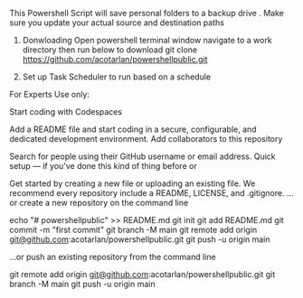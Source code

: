 This  Powershell Script will save personal folders to a backup drive . Make sure you update your actual source and destination paths 

1.  Donwloading 
Open powershell terminal window navigate to a work directory then run below to download 
git clone  https://github.com/acotarlan/powershellpublic.git

2. Set up Task Scheduler to run based on a schedule




For Experts Use only: 

 Start coding with Codespaces

Add a README file and start coding in a secure, configurable, and dedicated development environment.
Add collaborators to this repository

Search for people using their GitHub username or email address.
Quick setup — if you’ve done this kind of thing before
or

Get started by creating a new file or uploading an existing file. We recommend every repository include a README, LICENSE, and .gitignore.
…or create a new repository on the command line

echo "# powershellpublic" >> README.md
git init
git add README.md
git commit -m "first commit"
git branch -M main
git remote add origin git@github.com:acotarlan/powershellpublic.git
git push -u origin main

…or push an existing repository from the command line

git remote add origin git@github.com:acotarlan/powershellpublic.git
git branch -M main
git push -u origin main
